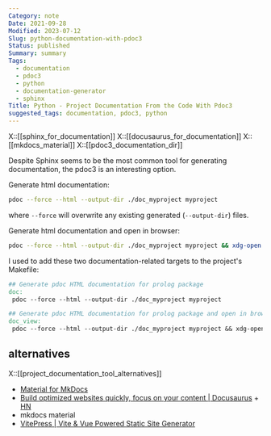 ```yaml
---
Category: note
Date: 2021-09-28
Modified: 2023-07-12
Slug: python-documentation-with-pdoc3
Status: published
Summary: summary
Tags:
  - documentation
  - pdoc3
  - python
  - documentation-generator
  - sphinx
Title: Python - Project Documentation From the Code With Pdoc3
suggested_tags: documentation, pdoc3, python
---
```


X::[[sphinx_for_documentation]]
X::[[docusaurus_for_documentation]]
X::[[mkdocs_material]]
X::[[pdoc3_documentation_dir]]

Despite Sphinx seems to be the most common tool for generating documentation, the pdoc3 is an interesting option.

Generate html documentation:

```sh
pdoc --force --html --output-dir ./doc_myproject myproject
```

where `--force` will overwrite any existing generated (`--output-dir`) files.

Generate html documentation and open in browser:

```sh
pdoc --force --html --output-dir ./doc_myproject myproject && xdg-open ./doc_myproject/myproject/index.html
```

I used to add these two documentation-related targets to the project's Makefile:

```makefile
## Generate pdoc HTML documentation for prolog package
doc:
 pdoc --force --html --output-dir ./doc_myproject myproject

## Generate pdoc HTML documentation for prolog package and open in browser
doc_view:
 pdoc --force --html --output-dir ./doc_myproject myproject && xdg-open ./doc_myproject/myproject/index.html
```

## alternatives

X::[[project_documentation_tool_alternatives]]

- [Material for MkDocs](https://squidfunk.github.io/mkdocs-material/)
- [Build optimized websites quickly, focus on your content | Docusaurus](https://docusaurus.io/) + [HN](https://news.ycombinator.com/item?id=32303052)
- mkdocs material
- [VitePress | Vite & Vue Powered Static Site Generator](https://vitepress.dev/)
